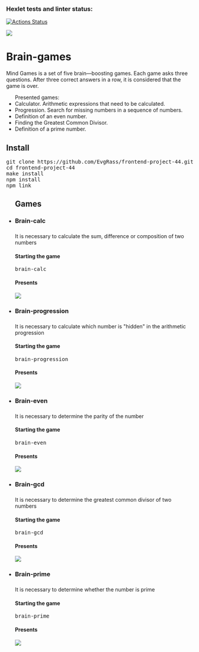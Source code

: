 ### Hexlet tests and linter status:
[![Actions Status](https://github.com/EvgRass/frontend-project-44/workflows/hexlet-check/badge.svg)](https://github.com/EvgRass/frontend-project-44/actions)

<a href="https://codeclimate.com/github/EvgRass/frontend-project-44/maintainability"><img src="https://api.codeclimate.com/v1/badges/79abe00dac9ab19dcd9a/maintainability" /></a>

<h1>Brain-games</h1>

<p>Mind Games is a set of five brain—boosting games. Each game asks three questions. After three correct answers in a row, it is considered that the game is over.</p>
<ul>Presented games:
<li>Calculator. Arithmetic expressions that need to be calculated.</li>
<li>Progression. Search for missing numbers in a sequence of numbers.</li>
<li>Definition of an even number.</li>
<li>Finding the Greatest Common Divisor.</li>
<li>Definition of a prime number.</li>
</ul>

<h2>Install</h2>

<pre>
git clone https://github.com/EvgRass/frontend-project-44.git
cd frontend-project-44
make install
npm install
npm link
</pre>

<ul>
<h2>Games</h2>

<li><h3>Brain-calc<h3></li>
<p>It is necessary to calculate the sum, difference or composition of two numbers</p>

<h4>Starting the game</h4>

<pre>brain-calc</pre>

<h4>Presents</h4>
<p><a href="https://asciinema.org/a/oTJseoW2fbH4CVEqFRoLa4EJc" target="_blank"><img src="https://asciinema.org/a/oTJseoW2fbH4CVEqFRoLa4EJc.svg" /></a></p>

<li><h3>Brain-progression<h3></li>

<p>It is necessary to calculate which number is "hidden" in the arithmetic progression</p>

<h4>Starting the game</h4>

<pre>brain-progression</pre>

<h4>Presents</h4>
<p><a href="https://asciinema.org/a/544186" target="_blank"><img src="https://asciinema.org/a/544186.svg" /></a></p>

<li><h3>Brain-even<h3></li>

<p>It is necessary to determine the parity of the number</p>

<h4>Starting the game</h4>

<pre>brain-even</pre>

<h4>Presents</h4>
<p><a href="https://asciinema.org/a/pR0RyTs15lrXl8iYXfh1AxxzB" target="_blank"><img src="https://asciinema.org/a/pR0RyTs15lrXl8iYXfh1AxxzB.svg" /></a></p>

<li><h3>Brain-gcd<h3></li>

<p>It is necessary to determine the greatest common divisor of two numbers</p>

<h4>Starting the game</h4>

<pre>brain-gcd</pre>

<h4>Presents</h4>
<p><a href="https://asciinema.org/a/546141" target="_blank"><img src="https://asciinema.org/a/546141.svg" /></a></p>

<li><h3>Brain-prime<h3></li>

<p>It is necessary to determine whether the number is prime</p>

<h4>Starting the game</h4>

<pre>brain-prime</pre>

<h4>Presents</h4>
<p><a href="https://asciinema.org/a/544887" target="_blank"><img src="https://asciinema.org/a/544887.svg" /></a></p>
</ul>